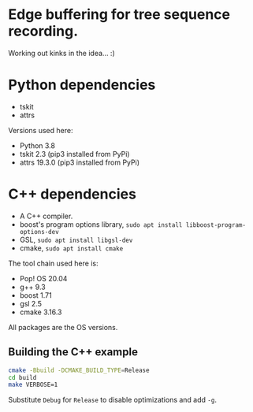 # Edge buffering for tree sequence recording.

Working out kinks in the idea... :)

# Python dependencies

* tskit
* attrs

Versions used here:

* Python 3.8
* tskit 2.3 (pip3 installed from PyPi)
* attrs 19.3.0 (pip3 installed from PyPi)

# C++ dependencies

* A C++ compiler.
* boost's program options library, ``sudo apt install libboost-program-options-dev``
* GSL, `sudo apt install libgsl-dev`
* cmake, `sudo apt install cmake`

The tool chain used here is:

* Pop! OS 20.04
* g++ 9.3
* boost 1.71
* gsl 2.5
* cmake 3.16.3

All packages are the OS versions.

## Building the C++ example

```sh
cmake -Bbuild -DCMAKE_BUILD_TYPE=Release
cd build
make VERBOSE=1
```

Substitute `Debug` for `Release` to disable optimizations and add `-g`.
